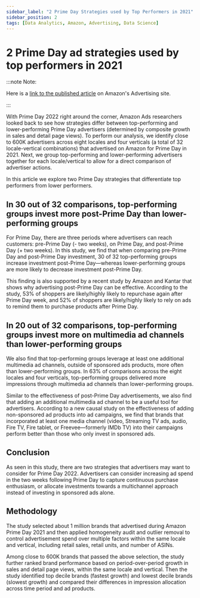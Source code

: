 ```yaml
---
sidebar_label: "2 Prime Day Strategies used by Top Performers in 2021"
sidebar_position: 2
tags: [Data Analytics, Amazon, Advertising, Data Science]
---
```


# 2 Prime Day ad strategies used by top performers in 2021

:::note Note:

Here is a [link to the published article](https://advertising.amazon.com/en-us/library/research/prime-day-ad-strategies-used-by-top-performers/?ref_=a20m_us_libr) on Amazon's Advertising site.

:::

With Prime Day 2022 right around the corner, Amazon Ads researchers looked back to see how strategies differ between top-performing and lower-performing Prime Day advertisers (determined by composite growth in sales and detail page views). To perform our analysis, we identify close to 600K advertisers across eight locales and four verticals (a total of 32 locale-vertical combinations) that advertised on Amazon for Prime Day in 2021. Next, we group top-performing and lower-performing advertisers together for each locale/vertical to allow for a direct comparison of advertiser actions.

In this article we explore two Prime Day strategies that differentiate top performers from lower performers.

## In 30 out of 32 comparisons, top-performing groups invest more post-Prime Day than lower-performing groups

For Prime Day, there are three periods where advertisers can reach customers: pre-Prime Day (- two weeks), on Prime Day, and post-Prime Day (+ two weeks). In this study, we find that when comparing pre-Prime Day and post-Prime Day investment, 30 of 32 top-performing groups increase investment post-Prime Day—whereas lower-performing groups are more likely to decrease investment post-Prime Day.

This finding is also supported by a recent study by Amazon and Kantar that shows why advertising post-Prime Day can be effective. According to the study, 53% of shoppers are likely/highly likely to repurchase again after Prime Day week, and 52% of shoppers are likely/highly likely to rely on ads to remind them to purchase products after Prime Day.

## In 20 out of 32 comparisons, top-performing groups invest more on multimedia ad channels than lower-performing groups

We also find that top-performing groups leverage at least one additional multimedia ad channels, outside of sponsored ads products, more often than lower-performing groups. In 63% of comparisons across the eight locales and four verticals, top-performing groups delivered more impressions through multimedia ad channels than lower-performing groups.

Similar to the effectiveness of post-Prime Day advertisements, we also find that adding an additional multimedia ad channel to be a useful tool for advertisers. According to a new causal study on the effectiveness of adding non-sponsored ad products into ad campaigns, we find that brands that incorporated at least one media channel (video, Streaming TV ads, audio, Fire TV, Fire tablet, or Freevee—formerly IMDb TV) into their campaigns perform better than those who only invest in sponsored ads.

## Conclusion

As seen in this study, there are two strategies that advertisers may want to consider for Prime Day 2022. Advertisers can consider increasing ad spend in the two weeks following Prime Day to capture continuous purchase enthusiasm, or allocate investments towards a multichannel approach instead of investing in sponsored ads alone.

## Methodology

The study selected about 1 million brands that advertised during Amazon Prime Day 2021 and then applied homogeneity audit and outlier removal to control advertisement spend over multiple factors within the same locale and vertical, including retail sales, retail units, and number of ASINs.

Among close to 600K brands that passed the above selection, the study further ranked brand performance based on period-over-period growth in sales and detail page views, within the same locale and vertical. Then the study identified top decile brands (fastest growth) and lowest decile brands (slowest growth) and compared their differences in impression allocation across time period and ad products.
